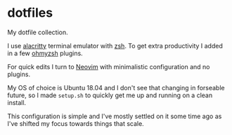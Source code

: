 # dotfiles

My dotfile collection.

I use [alacritty](https://github.com/alacritty/alacritty) terminal emulator with
[zsh](https://en.wikipedia.org/wiki/Z_shell). To get extra productivity I added
in a few [ohmyzsh](https://github.com/ohmyzsh/ohmyzsh) plugins.

For quick edits I turn to [Neovim](https://neovim.io/) with minimalistic
configuration and no plugins.

My OS of choice is Ubuntu 18.04 and I don't see that changing in forseable future,
so I made `setup.sh` to quickly get me up and running on a clean install.

This configuration is simple and I've mostly settled on it some time ago as I've shifted my focus towards things that scale.


